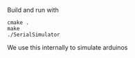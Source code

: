 Build and run with
```
cmake .
make
./SerialSimulator
```

We use this internally to simulate arduinos
